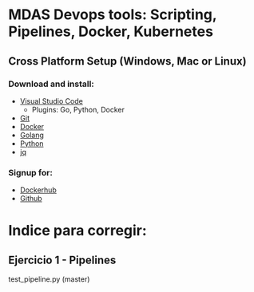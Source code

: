 #  MDAS Devops tools: Scripting, Pipelines,  Docker, Kubernetes

## **Cross Platform Setup (Windows, Mac or Linux)**

### Download and install:
* [Visual Studio Code](https://code.visualstudio.com/download)
  * Plugins: Go, Python, Docker 
* [Git](https://git-scm.com/downloads)
* [Docker](https://www.docker.com/products/docker-desktop)
* [Golang](https://golang.org/dl/)
* [Python](https://www.python.org/downloads/)
* [jq](https://stedolan.github.io/jq/download/)

### Signup for:
* [Dockerhub](https://hub.docker.com)
* [Github](https://github.com)

# Indice para corregir:
## Ejercicio 1 - Pipelines
test_pipeline.py (master)
